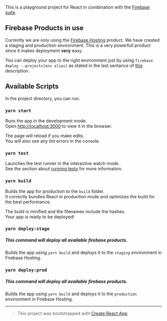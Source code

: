 
This is a playground project for React in combination with the [Firebase suite](https://firebase.google.com/).

## Firebase Products in use
Currently we are only using the [Firebase Hosting](https://firebase.google.com/products/hosting) product. We have created a staging and production environment. This is a very powerfull product since it makes deployment **very** easy.

You can deploy your app to the right environment just by using `firebase deploy --project=[env alias]` as stated in the last sentance of [this](https://firebase.google.com/docs/cli#use_aliases) description. 

## Available Scripts

In the project directory, you can run:

### `yarn start`

Runs the app in the development mode.<br />
Open [http://localhost:3000](http://localhost:3000) to view it in the browser.

The page will reload if you make edits.<br />
You will also see any lint errors in the console.

### `yarn test`

Launches the test runner in the interactive watch mode.<br />
See the section about [running tests](https://facebook.github.io/create-react-app/docs/running-tests) for more information.

### `yarn build`

Builds the app for production to the `build` folder.<br />
It correctly bundles React in production mode and optimizes the build for the best performance.

The build is minified and the filenames include the hashes.<br />
Your app is ready to be deployed!

### `yarn deploy:stage`
##### *This command will deploy all available firebase products.*

Builds the app using `yarn build` and deploys it to the `staging` environment in Firebase Hosting.

### `yarn deploy:prod`
##### *This command will deploy all available firebase products.*

Builds the app using `yarn build` and deploys it to the `production` environment in Firebase Hosting.


___
> This project was bootstrapped with [Create React App](https://github.com/facebook/create-react-app).
